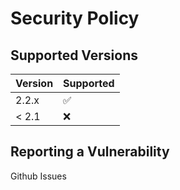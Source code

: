 # Security Policy

## Supported Versions

| Version | Supported          |
| ------- | ------------------ |
| 2.2.x   | :white_check_mark: |
| < 2.1   | :x:                |

## Reporting a Vulnerability

Github Issues
